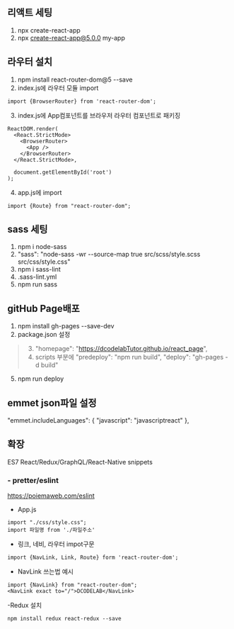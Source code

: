 ##  리액트 세팅
1. npx create-react-app
2. npx create-react-app@5.0.0 my-app

##  라우터 설치
1. npm install react-router-dom@5 --save
2. index.js에 라우터 모듈 import
```react
import {BrowserRouter} from 'react-router-dom';
```
3. index.js에 App컴포넌트를  브라우저 라우터 컴포넌트로 패키징
```react
ReactDOM.render(
  <React.StrictMode>
    <BrowserRouter>
      <App />
    </BrowserRouter>    
  </React.StrictMode>,
  
  document.getElementById('root')
);
```
4. app.js에 import
```react
import {Route} from "react-router-dom";
```

## sass 세팅
1. npm i node-sass
2. "sass": "node-sass -wr --source-map true src/scss/style.scss src/css/style.css"
3. npm i sass-lint
4. .sass-lint.yml
5. npm run sass

## gitHub Page배포
1. npm install gh-pages --save-dev
2. package.json 설정
> 3. "homepage": "https://dcodelabTutor.github.io/react_page",
> 4. scripts 부분에
     "predeploy": "npm run build",
     "deploy": "gh-pages -d build"
5. npm run deploy 
     
## emmet json파일 설정
"emmet.includeLanguages": {
  "javascript": "javascriptreact"
}, 

## 확장
ES7 React/Redux/GraphQL/React-Native snippets

### - pretter/eslint 
https://poiemaweb.com/eslint

- App.js
```react
import "./css/style.css";
import 파일명 from './파일주소'
```

- 링크, 네비, 라우터 impot구문
```react
import {NavLink, Link, Route} form 'react-router-dom';
```

- NavLink 쓰는법 예시
```react
import {NavLink} from "react-router-dom"; 
<NavLink exact to="/">DCODELAB</NavLink>
```

-Redux 설치
```react
npm install redux react-redux --save
```



